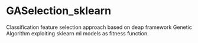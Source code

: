 # GASelection_sklearn
Classification feature selection approach based on deap framework Genetic Algorithm exploiting sklearn ml models as fitness function.
